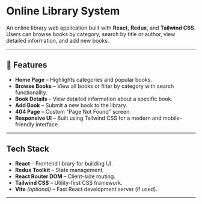 #  Online Library System

An online library web application built with **React**, **Redux**, and **Tailwind CSS**. Users can browse books by category, search by title or author, view detailed information, and add new books.

---

## 🚀 Features

-  **Home Page** – Highlights categories and popular books.
-  **Browse Books** – View all books or filter by category with search functionality.
-  **Book Details** – View detailed information about a specific book.
-  **Add Book** – Submit a new book to the library.
-  **404 Page** – Custom "Page Not Found" screen.
-  **Responsive UI** – Built using Tailwind CSS for a modern and mobile-friendly interface.

---

##  Tech Stack

- **React** – Frontend library for building UI.
- **Redux Toolkit** – State management.
- **React Router DOM** – Client-side routing.
- **Tailwind CSS** – Utility-first CSS framework.
- **Vite** *(optional)* – Fast React development server (if used).

---



